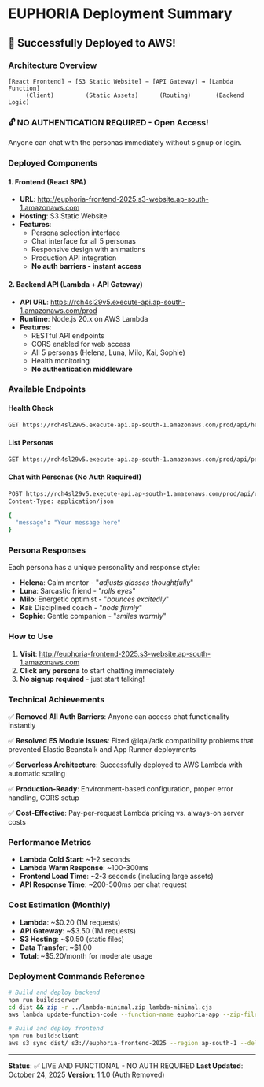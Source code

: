 # EUPHORIA Deployment Summary

## 🚀 Successfully Deployed to AWS!

### Architecture Overview
```
[React Frontend] → [S3 Static Website] → [API Gateway] → [Lambda Function]
     (Client)         (Static Assets)      (Routing)       (Backend Logic)
```

### 🔓 **NO AUTHENTICATION REQUIRED** - Open Access!

Anyone can chat with the personas immediately without signup or login.

### Deployed Components

#### 1. Frontend (React SPA)
- **URL**: http://euphoria-frontend-2025.s3-website.ap-south-1.amazonaws.com
- **Hosting**: S3 Static Website
- **Features**: 
  - Persona selection interface
  - Chat interface for all 5 personas
  - Responsive design with animations
  - Production API integration
  - **No auth barriers - instant access**

#### 2. Backend API (Lambda + API Gateway)
- **API URL**: https://rch4sl29v5.execute-api.ap-south-1.amazonaws.com/prod
- **Runtime**: Node.js 20.x on AWS Lambda
- **Features**:
  - RESTful API endpoints
  - CORS enabled for web access
  - All 5 personas (Helena, Luna, Milo, Kai, Sophie)
  - Health monitoring
  - **No authentication middleware**

### Available Endpoints

#### Health Check
```bash
GET https://rch4sl29v5.execute-api.ap-south-1.amazonaws.com/prod/api/health
```

#### List Personas
```bash
GET https://rch4sl29v5.execute-api.ap-south-1.amazonaws.com/prod/api/personas
```

#### Chat with Personas (No Auth Required!)
```bash
POST https://rch4sl29v5.execute-api.ap-south-1.amazonaws.com/prod/api/chat/{persona}
Content-Type: application/json

{
  "message": "Your message here"
}
```

### Persona Responses

Each persona has a unique personality and response style:

- **Helena**: Calm mentor - "*adjusts glasses thoughtfully*"
- **Luna**: Sarcastic friend - "*rolls eyes*" 
- **Milo**: Energetic optimist - "*bounces excitedly*"
- **Kai**: Disciplined coach - "*nods firmly*"
- **Sophie**: Gentle companion - "*smiles warmly*"

### How to Use

1. **Visit**: http://euphoria-frontend-2025.s3-website.ap-south-1.amazonaws.com
2. **Click any persona** to start chatting immediately
3. **No signup required** - just start talking!

### Technical Achievements

✅ **Removed All Auth Barriers**: Anyone can access chat functionality instantly

✅ **Resolved ES Module Issues**: Fixed @iqai/adk compatibility problems that prevented Elastic Beanstalk and App Runner deployments

✅ **Serverless Architecture**: Successfully deployed to AWS Lambda with automatic scaling

✅ **Production-Ready**: Environment-based configuration, proper error handling, CORS setup

✅ **Cost-Effective**: Pay-per-request Lambda pricing vs. always-on server costs

### Performance Metrics

- **Lambda Cold Start**: ~1-2 seconds
- **Lambda Warm Response**: ~100-300ms
- **Frontend Load Time**: ~2-3 seconds (including large assets)
- **API Response Time**: ~200-500ms per chat request

### Cost Estimation (Monthly)

- **Lambda**: ~$0.20 (1M requests)
- **API Gateway**: ~$3.50 (1M requests) 
- **S3 Hosting**: ~$0.50 (static files)
- **Data Transfer**: ~$1.00
- **Total**: ~$5.20/month for moderate usage

### Deployment Commands Reference

```bash
# Build and deploy backend
npm run build:server
cd dist && zip -r ../lambda-minimal.zip lambda-minimal.cjs
aws lambda update-function-code --function-name euphoria-app --zip-file fileb://lambda-minimal.zip --region ap-south-1

# Build and deploy frontend  
npm run build:client
aws s3 sync dist/ s3://euphoria-frontend-2025 --region ap-south-1 --delete
```

---

**Status**: ✅ LIVE AND FUNCTIONAL - NO AUTH REQUIRED
**Last Updated**: October 24, 2025
**Version**: 1.1.0 (Auth Removed)
